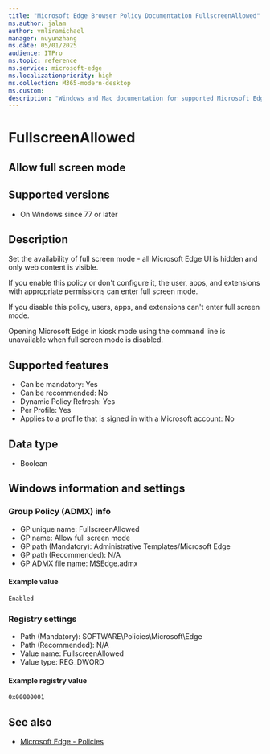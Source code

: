 ```yaml
---
title: "Microsoft Edge Browser Policy Documentation FullscreenAllowed"
ms.author: jalam
author: vmliramichael
manager: nuyunzhang
ms.date: 05/01/2025
audience: ITPro
ms.topic: reference
ms.service: microsoft-edge
ms.localizationpriority: high
ms.collection: M365-modern-desktop
ms.custom:
description: "Windows and Mac documentation for supported Microsoft Edge Browser policy: Allow full screen mode"
---
```


<!--THIS FILE IS AUTOMATICALLY GENERATED. MANUAL CHANGES WILL BE OVERWRITTEN.-->
<!--Please contact the Microsoft Edge Manageability team with any questions.-->

# FullscreenAllowed

## Allow full screen mode


## Supported versions

- On Windows since 77 or later

## Description

Set the availability of full screen mode - all Microsoft Edge UI is hidden and only web content is visible.

If you enable this policy or don't configure it, the user, apps, and extensions with appropriate permissions can enter full screen mode.

If you disable this policy, users, apps, and extensions can't enter full screen mode.

Opening Microsoft Edge in kiosk mode using the command line is unavailable when full screen mode is disabled.

## Supported features

- Can be mandatory: Yes
- Can be recommended: No
- Dynamic Policy Refresh: Yes
- Per Profile: Yes
- Applies to a profile that is signed in with a Microsoft account: No

## Data type

- Boolean

## Windows information and settings

### Group Policy (ADMX) info

- GP unique name: FullscreenAllowed
- GP name: Allow full screen mode
- GP path (Mandatory): Administrative Templates/Microsoft Edge
- GP path (Recommended): N/A
- GP ADMX file name: MSEdge.admx

#### Example value

```
Enabled
```

### Registry settings

- Path (Mandatory): SOFTWARE\Policies\Microsoft\Edge
- Path (Recommended): N/A
- Value name: FullscreenAllowed
- Value type: REG_DWORD

#### Example registry value

```
0x00000001
```


## See also
- [Microsoft Edge - Policies](../microsoft-edge-policies.md)
